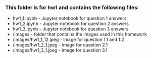 ### This folder is for hw1 and contains the following files: <br/>
* hw1_1.ipynb - Jupyter notebook for question 1 answers<br/>
* hw1_2.ipynb - Jupyter notebook for question 2 answers<br/>
* hw1_3.ipynb - Jupyter notebook for question 3 answers<br/>
* /images - folder that contains the images used in this homework<br/>
* /images/hw1_1_12.jpeg - image for question 1.1 and 1.2
* /images/hw1_2_1.jpeg - image for question 2.1
* /images/hw1_3_1.jpeg - image for question 3.1
